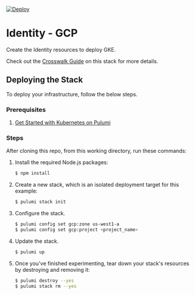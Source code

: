 [![Deploy](https://get.pulumi.com/new/button.svg)](https://app.pulumi.com/new)

# Identity - GCP

Create the Identity resources to deploy GKE.

Check out the [Crosswalk Guide](https://www.pulumi.com/docs/guides/crosswalk/kubernetes/identity)
on this stack for more details.

## Deploying the Stack

To deploy your infrastructure, follow the below steps.

### Prerequisites

1. [Get Started with Kubernetes on Pulumi](https://www.pulumi.com/docs/get-started/kubernetes/)

### Steps

After cloning this repo, from this working directory, run these commands:

1. Install the required Node.js packages:

    ```bash
    $ npm install
    ```

1. Create a new stack, which is an isolated deployment target for this example:

    ```bash
    $ pulumi stack init
    ```

1. Configure the stack.

    ```bash
    $ pulumi config set gcp:zone us-west1-a
    $ pulumi config set gcp:project <project_name>
    ```

1. Update the stack.

    ```bash
    $ pulumi up
    ```

1. Once you've finished experimenting, tear down your stack's resources by destroying and removing it:

    ```bash
    $ pulumi destroy --yes
    $ pulumi stack rm --yes
    ```
